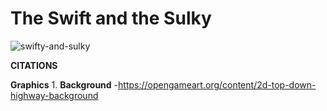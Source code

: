 # **The Swift and the Sulky**

![swifty-and-sulky](https://github.com/DenisSanchezz/PygameCarProject/assets/156366121/acccccb3-659c-4135-ad00-093fc419a110)

**CITATIONS**

**Graphics**
1.
**Background**
-https://opengameart.org/content/2d-top-down-highway-background
